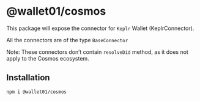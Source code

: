 # @wallet01/cosmos

This package will expose the connector for `Keplr` Wallet (KeplrConnector).

All the connectors are of the type `BaseConnector`

Note: These connectors don’t contain `resolveDid` method, as it does not apply to the Cosmos ecosystem.

## Installation

```
npm i @wallet01/cosmos
```